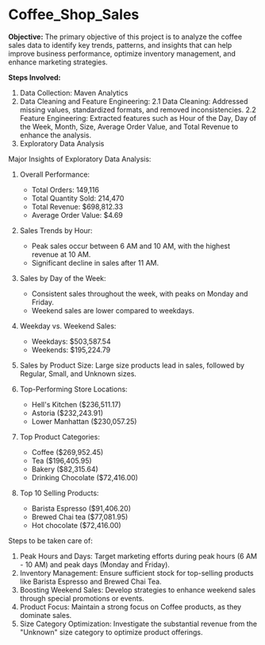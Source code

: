 # Coffee_Shop_Sales

**Objective:**
The primary objective of this project is to analyze the coffee sales data to identify key trends, patterns, and insights that can help improve business performance, optimize inventory management, and enhance marketing strategies.

**Steps Involved:**
1. Data Collection: Maven Analytics
2. Data Cleaning and Feature Engineering:
  2.1 Data Cleaning: Addressed missing values, standardized formats, and removed inconsistencies.
  2.2 Feature Engineering: Extracted features such as Hour of the Day, Day of the Week, Month, Size, Average Order Value, and Total Revenue to enhance the analysis.
3. Exploratory Data Analysis

Major Insights of Exploratory Data Analysis:

1. Overall Performance:
   - Total Orders: 149,116
   - Total Quantity Sold: 214,470
   - Total Revenue: $698,812.33
   - Average Order Value: $4.69

2. Sales Trends by Hour:
   - Peak sales occur between 6 AM and 10 AM, with the highest revenue at 10 AM.
   - Significant decline in sales after 11 AM.

3. Sales by Day of the Week:
   - Consistent sales throughout the week, with peaks on Monday and Friday.
   - Weekend sales are lower compared to weekdays.

4. Weekday vs. Weekend Sales:
   - Weekdays: $503,587.54
   - Weekends: $195,224.79

5. Sales by Product Size: Large size products lead in sales, followed by Regular, Small, and Unknown sizes.

6. Top-Performing Store Locations:
   - Hell's Kitchen ($236,511.17)
   - Astoria ($232,243.91)
   - Lower Manhattan ($230,057.25)

7. Top Product Categories: 
   - Coffee ($269,952.45)
   - Tea ($196,405.95)
   - Bakery ($82,315.64)
   - Drinking Chocolate ($72,416.00)

8. Top 10 Selling Products:
   - Barista Espresso ($91,406.20)
   - Brewed Chai tea ($77,081.95)
   - Hot chocolate ($72,416.00)

Steps to be taken care of:
1. Peak Hours and Days: Target marketing efforts during peak hours (6 AM - 10 AM) and peak days (Monday and Friday).
2. Inventory Management: Ensure sufficient stock for top-selling products like Barista Espresso and Brewed Chai Tea.
3. Boosting Weekend Sales: Develop strategies to enhance weekend sales through special promotions or events.
4. Product Focus: Maintain a strong focus on Coffee products, as they dominate sales.
5. Size Category Optimization: Investigate the substantial revenue from the "Unknown" size category to optimize product offerings.
